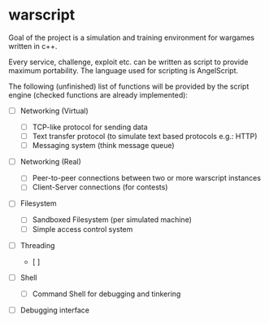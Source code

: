 <h1>warscript</h1>

Goal of the project is a simulation and training environment for wargames written in c++.

Every service, challenge, exploit etc. can be written as script to provide maximum portability. The language used for scripting is AngelScript.

The following (unfinished) list of functions will be provided by the script engine (checked functions are already implemented):
- [ ] Networking (Virtual)
  - [ ] TCP-like protocol for sending data
  - [ ] Text transfer protocol (to simulate text based protocols e.g.: HTTP)
  - [ ] Messaging system (think message queue)

- [ ] Networking (Real)
  - [ ] Peer-to-peer connections between two or more warscript instances
  - [ ] Client-Server connections (for contests)

- [ ] Filesystem
  - [ ] Sandboxed Filesystem (per simulated machine)
  - [ ] Simple access control system

- [ ] Threading
  - [ ] 

- [ ] Shell
  - [ ] Command Shell for debugging and tinkering
  
- [ ] Debugging interface
